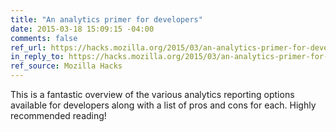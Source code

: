 ```yaml
---
title: "An analytics primer for developers"
date: 2015-03-18 15:09:15 -04:00
comments: false
ref_url: https://hacks.mozilla.org/2015/03/an-analytics-primer-for-developers/
in_reply_to: https://hacks.mozilla.org/2015/03/an-analytics-primer-for-developers/
ref_source: Mozilla Hacks
---
```


This is a fantastic overview of the various analytics reporting options available for developers along with a list of pros and cons for each. Highly recommended reading!